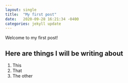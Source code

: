 ```yaml
---
layout: single
title:  "My first post"
date:   2020-09-28 16:21:34 -0400
categories: jekyll update
---
```

Welcome to my first post!

## Here are things I will be writing about
1. This
2. That
3. The other
